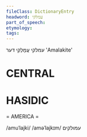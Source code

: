 ```yaml
---
fileClass: DictionaryEntry
headword: עמלקי
part_of_speech: 
etymology: 
tags: 
---
```

עמלקי
עֲמָלֵקִי
דער
'Amalakite'

CENTRAL
========

HASIDIC
=======
= AMERICA = 

/amuˈlajki/
/aməˈlajkɪm/ עמולקים
